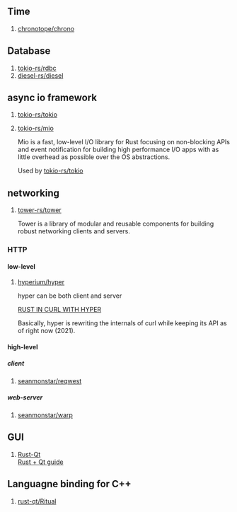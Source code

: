 ## Time
 1. [chronotope/chrono](https://github.com/chronotope/chrono)

## Database
 1. [tokio-rs/rdbc](https://github.com/tokio-rs/rdbc)
 2. [diesel-rs/diesel](https://github.com/diesel-rs/diesel)

## async io framework
 1. [tokio-rs/tokio]
 2. [tokio-rs/mio](https://github.com/tokio-rs/mio)
    
    Mio is a fast, low-level I/O library for Rust focusing on non-blocking APIs and event notification for building high performance I/O apps with as little overhead as possible over the OS abstractions.
    
    Used by [tokio-rs/tokio]

[tokio-rs/tokio]: https://github.com/tokio-rs/tokio

## networking
 1. [tower-rs/tower](https://github.com/tower-rs/tower)
    
    Tower is a library of modular and reusable components for building robust networking clients and servers.
    
### HTTP

#### low-level
 1. [hyperium/hyper](https://github.com/hyperium/hyper)
    
    hyper can be both client and server
 
    [RUST IN CURL WITH HYPER](https://daniel.haxx.se/blog/2020/10/09/rust-in-curl-with-hyper/)
    
    Basically, hyper is rewriting the internals of curl while keeping its API as of right now (2021).

#### high-level

##### client
 1. [seanmonstar/reqwest](https://github.com/seanmonstar/reqwest)

##### web-server
 1. [seanmonstar/warp](https://github.com/seanmonstar/warp)

## GUI
 1. [Rust-Qt](https://github.com/rust-qt)
    <br>[Rust + Qt guide](https://rust-qt.github.io/qt/)

## Languagne binding for C++
 1. [rust-qt/Ritual](https://github.com/rust-qt/ritual)

